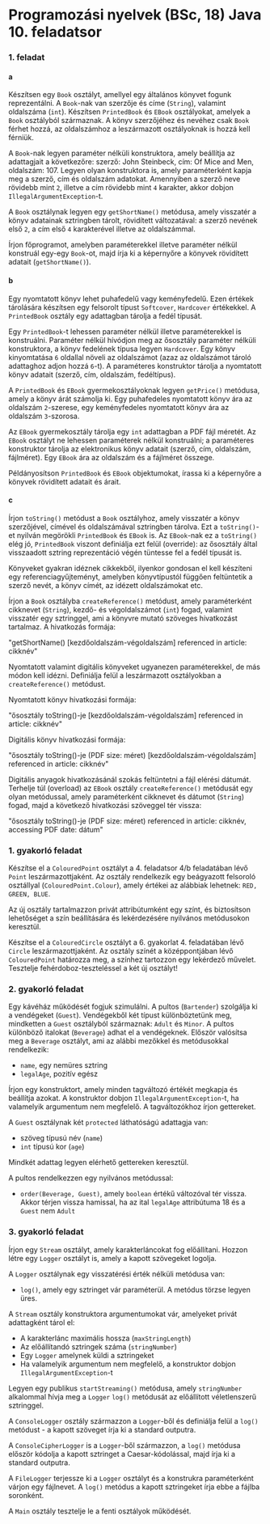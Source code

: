 # Programozási nyelvek (BSc, 18) Java 10. feladatsor



### 1. feladat

#### a

Készítsen egy `Book` osztályt, amellyel egy általános könyvet fogunk reprezentálni.
A `Book`-nak van szerzője és címe (`String`), valamint oldalszáma (`int`). Készítsen
`PrintedBook` és `EBook` osztályokat, amelyek a `Book` osztályból származnak. A könyv
szerzőjéhez és nevéhez csak `Book` férhet hozzá, az oldalszámhoz a leszármazott osztályoknak
is hozzá kell férniük.

A `Book`-nak legyen paraméter nélküli konstruktora, amely beállítja az adattagjait
a következőre: szerző: John Steinbeck, cím: Of Mice and Men, oldalszám: 107.
Legyen olyan konstruktora is, amely paraméterként kapja meg a szerző, cím és oldalszám
adatokat. Amennyiben a szerző neve rövidebb mint `2`, illetve a cím rövidebb mint `4`
karakter, akkor dobjon `IllegalArgumentException`-t.

A `Book` osztálynak legyen egy `getShortName()` metódusa, amely visszatér a könyv
adatainak sztringben tárolt, rövidített változatával: a szerző nevének első `2`, a cím
első `4` karakterével illetve az oldalszámmal.

Írjon főprogramot, amelyben paraméterekkel illetve paraméter nélkül konstruál egy-egy
`Book`-ot, majd írja ki a képernyőre a könyvek rövidített adatait (`getShortName()`).

#### b

Egy nyomtatott könyv lehet puhafedelű vagy keményfedelű. Ezen értékek tárolására készítsen
egy felsorolt típust `Softcover`, `Hardcover` értékekkel. A `PrintedBook` osztály
egy adattagban tárolja a fedél típusát.

Egy `PrintedBook`-t lehessen paraméter nélkül illetve paraméterekkel is konstruálni.
Paraméter nélkül hívódjon meg az ősosztály paraméter nélküli konstruktora, a könyv fedelének
típusa legyen `Hardcover`. Egy könyv kinyomtatása `6` oldallal növeli az oldalszámot
(azaz az oldalszámot tároló adattaghoz adjon hozzá `6`-t). A paraméteres konstruktor tárolja
a nyomtatott könyv adatait (szerző, cím, oldalszám, fedéltípus).

A `PrintedBook` és `EBook` gyermekosztályoknak legyen `getPrice()` metódusa, amely a
könyv árát számolja ki. Egy puhafedeles nyomtatott könyv ára az oldalszám `2`-szerese,
egy keményfedeles nyomtatott könyv ára az oldalszám `3`-szorosa.

Az `EBook` gyermekosztály tárolja egy `int` adattagban a PDF fájl méretét. Az `EBook`
osztályt ne lehessen paraméterek nélkül konstruálni; a paraméteres konstruktor tárolja
az elektronikus könyv adatait (szerző, cím, oldalszám, fájlméret). Egy `EBook` ára
az oldalszám és a fájlméret összege.

Példányosítson `PrintedBook` és `EBook` objektumokat, írassa ki a képernyőre a könyvek
rövidített adatait és árait.

#### c

Írjon `toString()` metódust a `Book` osztályhoz, amely visszatér a könyv szerzőjével,
címével és oldalszámával sztringben tárolva. Ezt a `toString()`-et nyilván megörökli
`PrintedBook` és `EBook` is. Az `EBook`-nak ez a `toString()` elég jó, `PrintedBook`
viszont definiálja ezt felül (override): az ősosztály által visszaadott sztring
reprezentáció végén tüntesse fel a fedél típusát is.

Könyveket gyakran idéznek cikkekből, ilyenkor gondosan el kell készíteni egy
referenciagyűjteményt, amelyben könyvtípustól függően feltüntetik a szerző nevét,
a könyv címét, az idézett oldalszámokat etc.

Írjon a `Book` osztályba `createReference()` metódust, amely paraméterként cikknevet (`String`),
kezdő- és végoldalszámot (`int`) fogad, valamint visszatér egy sztringgel, ami a könyvre
mutató szöveges hivatkozást tartalmaz. A hivatkozás formája:

"getShortName() [kezdőoldalszám-végoldalszám] referenced in article: cikknév"

Nyomtatott valamint digitális könyveket ugyanezen paraméterekkel, de más módon kell idézni.
Definiálja felül a leszármazott osztályokban a `createReference()` metódust.

Nyomtatott könyv hivatkozási formája:

"ősosztály toString()-je [kezdőoldalszám-végoldalszám] referenced in article: cikknév"

Digitális könyv hivatkozási formája:

"ősosztály toString()-je (PDF size: méret) [kezdőoldalszám-végoldalszám] referenced in article: cikknév"

Digitális anyagok hivatkozásánál szokás feltüntetni a fájl elérési dátumát. Terhelje túl (overload)
az `EBook` osztály `createReference()` metódusát egy olyan metódussal, amely paraméterként
cikknevet és dátumot (`String`) fogad, majd a következő hivatkozási szöveggel tér vissza:

"ősosztály toString()-je (PDF size: méret) referenced in article: cikknév, accessing PDF date: dátum"


### 1. gyakorló feladat

Készítse el a `ColouredPoint` osztályt a 4. feladatsor 4/b feladatában lévő
`Point` leszármazottjaként. Az osztály rendelkezik egy beágyazott
felsoroló osztállyal (`ColouredPoint.Colour`), amely értékei az alábbiak
lehetnek: `RED, GREEN, BLUE`.

Az új osztály tartalmazzon privát attribútumként egy színt, és biztosítson
lehetőséget a szín beállítására és lekérdezésére nyilvános metódusokon
keresztül.

Készítse el a `ColouredCircle` osztályt a 6. gyakorlat 4. feladatában lévő
`Circle` leszármazottjaként. Az osztály színét a középpontjában lévő
`ColouredPoint` határozza meg, a színhez tartozzon egy lekérdező művelet.
Tesztelje fehérdoboz-teszteléssel a két új osztályt!

### 2. gyakorló feladat

Egy kávéház működését fogjuk szimulálni. A pultos (`Bartender`) szolgálja ki a vendégeket
(`Guest`). Vendégekből két típust különböztetünk meg, mindketten a `Guest` osztályból származnak:
 `Adult` és `Minor`. A pultos különböző italokat (`Beverage`) adhat el a vendégeknek.
Először valósítsa meg a `Beverage` osztályt, ami az alábbi mezőkkel és metódusokkal rendelkezik:

- `name`, egy nemüres sztring
- `legalAge`, pozitív egész

Írjon egy konstruktort, amely minden tagváltozó értékét megkapja és beállítja azokat. A konstruktor
dobjon `IllegalArgumentException`-t, ha valamelyik argumentum nem megfelelő.
A tagváltozókhoz írjon gettereket.

A `Guest` osztálynak két `protected` láthatóságú adattagja van:
- szöveg típusú név (`name`)
- `int` típusú kor (`age`)

Mindkét adattag legyen elérhető gettereken keresztül.

A pultos rendelkezzen egy nyilvános metódussal:
- `order(Beverage, Guest)`, amely `boolean` értékű változóval tér vissza. Akkor térjen vissza hamissal,
ha az ital `legalAge` attribútuma 18 és a `Guest` nem `Adult`

### 3. gyakorló feladat

Írjon egy `Stream` osztályt, amely karakterláncokat fog előállítani.
Hozzon létre egy `Logger` osztályt is, amely a kapott szövegeket logolja.

A `Logger` osztálynak egy visszatérési érték nélküli metódusa van:
- `log()`, amely egy sztringet vár paraméterül. A metódus törzse legyen üres.

A `Stream` osztály konstruktora argumentumokat vár, amelyeket privát adattagként tárol el:
- A karakterlánc maximális hossza (`maxStringLength`)
- Az előállítandó sztringek száma (`stringNumber`)
- Egy `Logger` amelynek küldi a sztringeket
- Ha valamelyik argumentum nem megfelelő, a konstruktor dobjon `IllegalArgumentException`-t

Legyen egy publikus `startStreaming()` metódusa, amely `stringNumber` alkalommal
ħívja meg a `Logger` `log()` metódusát az előállított véletlenszerű sztringgel.

A `ConsoleLogger` osztály származzon a `Logger`-ből és definiálja felül a `log()` 
metódust - a kapott szöveget írja ki a standard outputra.

A `ConsoleCipherLogger` is a `Logger`-ből származzon, a `log()` metódusa először kódolja a
kapott sztringet a Caesar-kódolással, majd írja ki a standard outputra.

A `FileLogger` terjessze ki a `Logger` osztályt és a konstrukra paraméterként várjon egy
fájlnevet. A `log()` metódus a kapott sztringeket írja ebbe a fájlba soronként.

A `Main` osztály tesztelje le a fenti osztályok működését.


